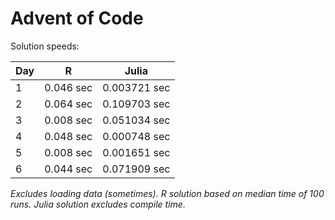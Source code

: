 # Advent of Code

Solution speeds:

| Day | R         | Julia        |
|-----|-----------|--------------|
| 1   | 0.046 sec | 0.003721 sec |
| 2   | 0.064 sec | 0.109703 sec |
| 3   | 0.008 sec | 0.051034 sec |
| 4   | 0.048 sec | 0.000748 sec |
| 5   | 0.008 sec | 0.001651 sec |
| 6   | 0.044 sec | 0.071909 sec |


*Excludes loading data (sometimes). R solution based on median time of 100 runs. Julia solution excludes compile time.*
